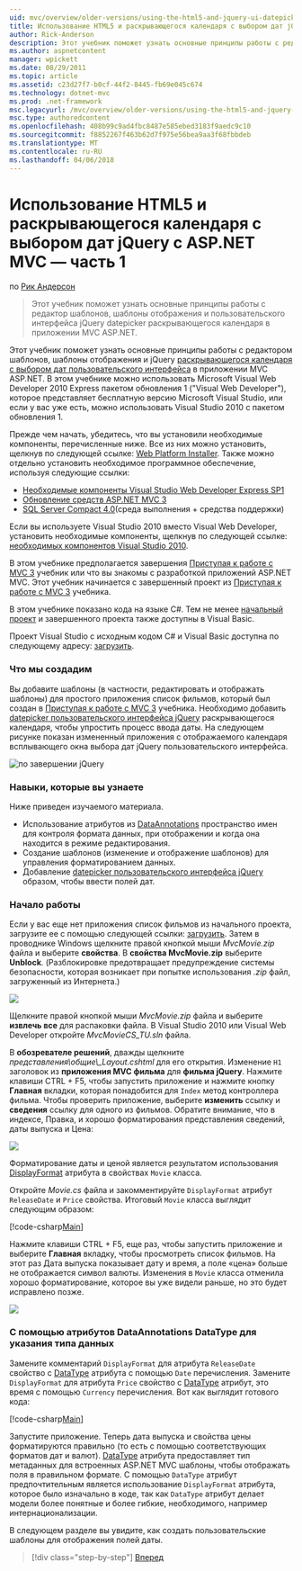 ```yaml
---
uid: mvc/overview/older-versions/using-the-html5-and-jquery-ui-datepicker-popup-calendar-with-aspnet-mvc/using-the-html5-and-jquery-ui-datepicker-popup-calendar-with-aspnet-mvc-part-1
title: Использование HTML5 и раскрывающегося календаря с выбором дат jQuery с ASP.NET MVC — часть 1 | Документы Microsoft
author: Rick-Anderson
description: Этот учебник поможет узнать основные принципы работы с редактор шаблонов, шаблоны отображения и пользовательского интерфейса jQuery datepicker раскрывающегося календаря в MV ASP.NET...
ms.author: aspnetcontent
manager: wpickett
ms.date: 08/29/2011
ms.topic: article
ms.assetid: c23d27f7-b0cf-44f2-8445-fb69e045c674
ms.technology: dotnet-mvc
ms.prod: .net-framework
msc.legacyurl: /mvc/overview/older-versions/using-the-html5-and-jquery-ui-datepicker-popup-calendar-with-aspnet-mvc/using-the-html5-and-jquery-ui-datepicker-popup-calendar-with-aspnet-mvc-part-1
msc.type: authoredcontent
ms.openlocfilehash: 408b99c9ad4fbc8487e585ebed3183f9aedc9c10
ms.sourcegitcommit: f8852267f463b62d7f975e56bea9aa3f68fbbdeb
ms.translationtype: MT
ms.contentlocale: ru-RU
ms.lasthandoff: 04/06/2018
---
```

<a name="using-the-html5-and-jquery-ui-datepicker-popup-calendar-with-aspnet-mvc---part-1"></a>Использование HTML5 и раскрывающегося календаря с выбором дат jQuery с ASP.NET MVC — часть 1
====================
по [Рик Андерсон](https://github.com/Rick-Anderson)

> Этот учебник поможет узнать основные принципы работы с редактор шаблонов, шаблоны отображения и пользовательского интерфейса jQuery datepicker раскрывающегося календаря в приложении MVC ASP.NET.


Этот учебник поможет узнать основные принципы работы с редактором шаблонов, шаблоны отображения и jQuery [раскрывающегося календаря с выбором дат пользовательского интерфейса](http://plugins.jquery.com/project/datepicker) в приложении MVC ASP.NET. В этом учебнике можно использовать Microsoft Visual Web Developer 2010 Express пакетом обновления 1 (&quot;Visual Web Developer&quot;), которое представляет бесплатную версию Microsoft Visual Studio, или если у вас уже есть, можно использовать Visual Studio 2010 с пакетом обновления 1.

Прежде чем начать, убедитесь, что вы установили необходимые компоненты, перечисленные ниже. Все из них можно установить, щелкнув по следующей ссылке: [Web Platform Installer](https://www.microsoft.com/web/gallery/install.aspx?appid=VWD2010SP1Pack). Также можно отдельно установить необходимое программное обеспечение, используя следующие ссылки:

- [Необходимые компоненты Visual Studio Web Developer Express SP1](https://www.microsoft.com/web/gallery/install.aspx?appid=VWD2010SP1Pack)
- [Обновление средств ASP.NET MVC 3](https://www.microsoft.com/web/gallery/install.aspx?appsxml=&amp;appid=MVC3)
- [SQL Server Compact 4.0](https://www.microsoft.com/web/gallery/install.aspx?appid=SQLCE;SQLCEVSTools_4_0)(среда выполнения + средства поддержки)

Если вы используете Visual Studio 2010 вместо Visual Web Developer, установить необходимые компоненты, щелкнув по следующей ссылке: [необходимых компонентов Visual Studio 2010](https://www.microsoft.com/web/gallery/install.aspx?appsxml=&amp;appid=VS2010SP1Pack).

В этом учебнике предполагается завершения [Приступая к работе с MVC 3](../getting-started-with-aspnet-mvc3/cs/intro-to-aspnet-mvc-3.md) учебник или что вы знакомы с разработкой приложений ASP.NET MVC. Этот учебник начинается с завершенный проект из [Приступая к работе с MVC 3](../getting-started-with-aspnet-mvc3/cs/intro-to-aspnet-mvc-3.md) учебника.

В этом учебнике показано кода на языке C#. Тем не менее [начальный проект](https://archive.msdn.microsoft.com/Project/Download/FileDownload.aspx?ProjectName=aspnetmvcsamples&amp;DownloadId=15800) и завершенного проекта также доступны в Visual Basic.

Проект Visual Studio с исходным кодом C# и Visual Basic доступна по следующему адресу: [загрузить](https://archive.msdn.microsoft.com/Project/Download/FileDownload.aspx?ProjectName=aspnetmvcsamples&amp;DownloadId=15800).

### <a name="what-youll-build"></a>Что мы создадим

Вы добавите шаблоны (в частности, редактировать и отображать шаблоны) для простого приложения список фильмов, который был создан в [Приступая к работе с MVC 3](../getting-started-with-aspnet-mvc3/cs/intro-to-aspnet-mvc-3.md) учебника. Необходимо добавить [datepicker пользовательского интерфейса jQuery](http://jqueryui.com/demos/datepicker/) раскрывающегося календаря, чтобы упростить процесс ввода даты. На следующем рисунке показан измененный приложения с отображаемого календаря всплывающего окна выбора дат jQuery пользовательского интерфейса.

![по завершении jQuery](using-the-html5-and-jquery-ui-datepicker-popup-calendar-with-aspnet-mvc-part-1/_static/image1.png)

### <a name="skills-youll-learn"></a>Навыки, которые вы узнаете

Ниже приведен изучаемого материала.

- Использование атрибутов из [DataAnnotations](https://msdn.microsoft.com/library/system.componentmodel.dataannotations.aspx) пространство имен для контроля формата данных, при отображении и когда она находится в режиме редактирования.
- Создание шаблонов (изменение и отображение шаблонов) для управления форматированием данных.
- Добавление [datepicker пользовательского интерфейса jQuery](http://jqueryui.com/demos/datepicker/) образом, чтобы ввести полей дат.

### <a name="getting-started"></a>Начало работы

Если у вас еще нет приложения список фильмов из начального проекта, загрузите ее с помощью следующей ссылки: [загрузить](https://code.msdn.microsoft.com/Project/Download/FileDownload.aspx?https://archive.msdn.microsoft.com/Project/Download/FileDownload.aspx?ProjectName=aspnetmvcsamples&amp;DownloadId=15800). Затем в проводнике Windows щелкните правой кнопкой мыши *MvcMovie.zip* файла и выберите **свойства**. В **свойства MvcMovie.zip** выберите **Unblock**. (Разблокировке предотвращает предупреждение системы безопасности, которая возникает при попытке использования *.zip* файл, загруженный из Интернета.)

![](using-the-html5-and-jquery-ui-datepicker-popup-calendar-with-aspnet-mvc-part-1/_static/image2.png)

Щелкните правой кнопкой мыши *MvcMovie.zip* файла и выберите **извлечь все** для распаковки файла. В Visual Studio 2010 или Visual Web Developer откройте *MvcMovieCS\_TU.sln* файла.

В **обозревателе решений**, дважды щелкните *представления\общие\\_Layout.cshtml* для его открытия. Изменение `H1` заголовок из **приложения MVC фильма** для **фильма jQuery**. Нажмите клавиши CTRL + F5, чтобы запустить приложение и нажмите кнопку **Главная** вкладки, которая понадобится для `Index` метод контроллера фильма. Чтобы проверить приложение, выберите **изменить** ссылку и **сведения** ссылку для одного из фильмов. Обратите внимание, что в индексе, Правка, и хорошо форматирования представления сведений, даты выпуска и Цена:

![](using-the-html5-and-jquery-ui-datepicker-popup-calendar-with-aspnet-mvc-part-1/_static/image3.png)

Форматирование даты и ценой является результатом использования [DisplayFormat](https://msdn.microsoft.com/library/system.componentmodel.dataannotations.displayformatattribute.aspx) атрибута в свойствах `Movie` класса.

Откройте *Movie.cs* файла и закомментируйте `DisplayFormat` атрибут `ReleaseDate` и `Price` свойства. Итоговый `Movie` класса выглядит следующим образом:

[!code-csharp[Main](using-the-html5-and-jquery-ui-datepicker-popup-calendar-with-aspnet-mvc-part-1/samples/sample1.cs)]

Нажмите клавиши CTRL + F5, еще раз, чтобы запустить приложение и выберите **Главная** вкладку, чтобы просмотреть список фильмов. На этот раз Дата выпуска показывает дату и время, а поле «цена» больше не отображается символ валюты. Изменения в `Movie` класса отменила хорошо форматирование, которое вы уже видели раньше, но это будет исправлено позже.

![](using-the-html5-and-jquery-ui-datepicker-popup-calendar-with-aspnet-mvc-part-1/_static/image4.png)

### <a name="using-the-dataannotations-datatype-attribute-to-specify-the-data-type"></a>С помощью атрибутов DataAnnotations DataType для указания типа данных

Замените комментарий `DisplayFormat` для атрибута `ReleaseDate` свойство с [DataType](https://msdn.microsoft.com/library/system.componentmodel.dataannotations.datatype.aspx) атрибута с помощью `Date` перечисления. Замените `DisplayFormat` для атрибута `Price` свойство с [DataType](https://msdn.microsoft.com/library/system.componentmodel.dataannotations.datatype.aspx) атрибут, это время с помощью `Currency` перечисления. Вот как выглядит готового кода:

[!code-csharp[Main](using-the-html5-and-jquery-ui-datepicker-popup-calendar-with-aspnet-mvc-part-1/samples/sample2.cs)]

Запустите приложение. Теперь дата выпуска и свойства цены форматируются правильно (то есть с помощью соответствующих форматов дат и валют). [DataType](https://msdn.microsoft.com/library/system.componentmodel.dataannotations.datatype.aspx) атрибута предоставляет тип метаданных для встроенных ASP.NET MVC шаблоны, чтобы отображать поля в правильном формате. С помощью `DataType` атрибут предпочтительным является использование `DisplayFormat` атрибута, которое было изначально в коде, так как `DataType` атрибут делает модели более понятные и более гибкие, необходимого, например интернационализации.

В следующем разделе вы увидите, как создать пользовательские шаблоны для отображения полей даты.

> [!div class="step-by-step"]
> [Вперед](using-the-html5-and-jquery-ui-datepicker-popup-calendar-with-aspnet-mvc-part-2.md)
